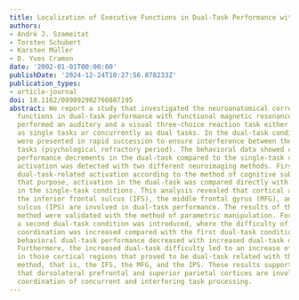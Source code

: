 ```yaml
---
title: Localization of Executive Functions in Dual-Task Performance with fMRI
authors:
- André J. Szameitat
- Torsten Schubert
- Karsten Müller
- D. Yves Cramon
date: '2002-01-01T00:00:00'
publishDate: '2024-12-24T10:27:56.878233Z'
publication_types:
- article-journal
doi: 10.1162/089892902760807195
abstract: We report a study that investigated the neuroanatomical correlates of executive
  functions in dual-task performance with functional magnetic resonance imaging. Participants
  performed an auditory and a visual three-choice reaction task either separately
  as single tasks or concurrently as dual tasks. In the dual-task condition, two stimuli
  were presented in rapid succession to ensure interference between the component
  tasks (psychological refractory period). The behavioral data showed considerable
  performance decrements in the dual-task compared to the single-task condition. Dual-task-related
  activation was detected with two different neuroimaging methods. First, we determined
  dual-task-related activation according to the method of cognitive subtraction. For
  that purpose, activation in the dual-task was compared directly with activation
  in the single-task conditions. This analysis revealed that cortical areas along
  the inferior frontal sulcus (IFS), the middle frontal gyrus (MFG), and the intraparietal
  sulcus (IPS) are involved in dual-task performance. The results of the subtraction
  method were validated with the method of parametric manipulation. For this purpose,
  a second dual-task condition was introduced, where the difficulty of the dual-task
  coordination was increased compared with the first dual-task condition. As expected,
  behavioral dual-task performance decreased with increased dual-task difficulty.
  Furthermore, the increased dual-task difficulty led to an increase of activation
  in those cortical regions that proved to be dual-task related with the subtraction
  method, that is, the IFS, the MFG, and the IPS. These results support the conclusion
  that dorsolateral prefrontal and superior parietal cortices are involved in the
  coordination of concurrent and interfering task processing.
---
```

